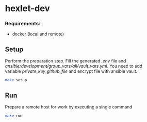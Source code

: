 # hexlet-dev

### Requirements:

- docker (local and remote)

## Setup

Perform the preparation step. Fill the generated *.env* file and *ansible/development/group_vars/all/vault_vars.yml*. You need to add variable *private_key_github_file* and encrypt file with ansible vault.

```bash
make setup
```

## Run

Prepare a remote host for work by executing a single command

```bash
make run
```
